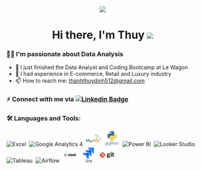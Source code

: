 <div id="header" align="center">
  <img src="https://media.giphy.com/media/SHjOSDkKZ18qOHA5B5/giphy.gif" width="250"/>
</div>

<h1 align="center">
  Hi there, I'm Thuy
  <img src="https://media.giphy.com/media/hvRJCLFzcasrR4ia7z/giphy.gif" width="25px"/>
</h1>

 ### :woman_technologist: I'm passionate about Data Analysis
- :seedling: I just finished the Data Analyst and Coding Bootcamp at Le Wagon 
- :telescope: I had experience in E-commerce, Retail and Luxury industry
- 📫 How to reach me: thanhthuydinh512@gmail.com

### :zap: Connect with me via [![Linkedin Badge](https://img.shields.io/badge/LinkedIn-blue?style=flat&logo=Linkedin&logoColor=white)](https://www.linkedin.com/in/thuydinhtt/)

 ### :hammer_and_wrench: Languages and Tools:
 <div>
  <img src="https://1000logos.net/wp-content/uploads/2020/08/Microsoft-Excel-Logo.png" title="Excel"  alt="Excel" width="40" height="40"/>&nbsp;
  <img src="https://martech.org/wp-content/uploads/2022/09/Logo_Google_Analytics_1920x1080.png" title="Google Analytics 4" alt="Google Analytics 4" width="60" height="40"/>&nbsp;
  <img src="https://github.com/devicons/devicon/blob/master/icons/mysql/mysql-original-wordmark.svg" title="MySQL"  alt="MySQL" width="40" height="40"/>&nbsp;
  <img src="https://github.com/devicons/devicon/blob/master/icons/python/python-original-wordmark.svg" title="python" alt="python" width="40" height="40"/>&nbsp;
  <img src="https://logos-world.net/wp-content/uploads/2022/02/Power-BI-Logo-700x394.png" title="Power BI" alt="Power BI" width="40" height="40"/>&nbsp;
  <img src="https://seeklogo.com/images/G/google-looker-logo-B27BD25E4E-seeklogo.com.png" title="Looker Studio" alt="Looker Studio" width="30" height="30"/>&nbsp;
  <img src="https://logos-world.net/wp-content/uploads/2021/10/Tableau-Logo-700x394.png" title="Tableau" alt="Tableau" width="50" height="40"/>&nbsp;
  <img src="https://cwiki.apache.org/confluence/download/attachments/145723561/airflow_white_bg.png?api=v2" title="Airflow" alt="Airflow" width="40" height="40"/>&nbsp;
  <img src="https://github.com/devicons/devicon/blob/master/icons/slack/slack-original-wordmark.svg" title="Slack" alt="slack" width="40" height="40"/>&nbsp;
  <img src="https://github.com/devicons/devicon/blob/master/icons/jira/jira-original-wordmark.svg" title="Jira" alt="jira" width="40" height="40"/>&nbsp;
  <img src="https://github.com/devicons/devicon/blob/master/icons/git/git-original-wordmark.svg" title="Git" **alt="Git" width="40" height="40"/>
</div>
 
 
<!--
**thuyd12/thuyd12** is a ✨ _special_ ✨ repository because its `README.md` (this file) appears on your GitHub profile.

Here are some ideas to get you started:

- 🔭 I’m currently working on ...
- 🌱 I’m currently learning ...
- 👯 I’m looking to collaborate on ...
- 🤔 I’m looking for help with ...
- 💬 Ask me about ...
- 📫 How to reach me: ...
- 😄 Pronouns: ...
- ⚡ Fun fact: ...
-->
